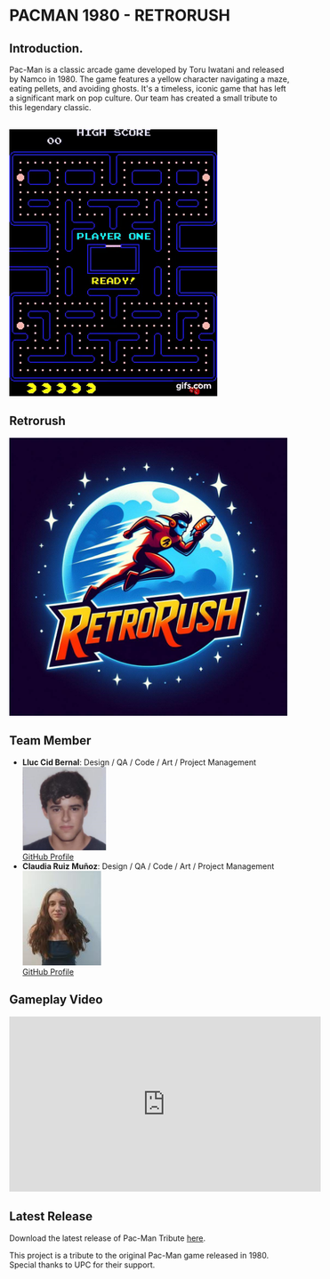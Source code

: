 
 <h1>PACMAN 1980 - RETRORUSH</h1>

<!-- Short Description of the Game -->
   <h2>Introduction.</h2>
   
Pac-Man is a classic arcade game developed by Toru Iwatani and released by Namco in 1980. The game features a yellow character navigating a maze, eating pellets, and avoiding ghosts. It's a timeless, iconic game that has left a significant mark on pop culture. Our team has created a small tribute to this legendary classic.<br>     <br>


   <img src="https://raw.githubusercontent.com/Lluccib/PacMan--RetroRush/web/Imatges/gif.gif" alt="gif">

   <br>

  <!-- Team Photo -->
 <h2>Retrorush</h2> 

   <img src="Imatges/Logo.jpg" alt="Team Photo" width="500" height="auto">
    
<!-- Main Contributions of Each Team Member -->
  <h2>Team Member</h2>

   <ul>
        <li>
            <strong>Lluc Cid Bernal</strong>: Design / QA / Code / Art / Project Management  <br>
           <img src="Imatges/Grup/lluc.png" alt="LLuc" width="150" height="auto">
            <br>
            <a href="https://github.com/Lluccib">GitHub Profile</a>
        </li>
        <li>
            <strong>Claudia Ruiz Muñoz</strong>: Design / QA / Code / Art / Project Management   <br>
            <img src="Imatges/clau.jpg" alt="Bruno">
            <br>
            <a href="https://github.com/cla4d1a">GitHub Profile</a>
        </li>
    <!-- Add more team members and their contributions as necessary -->
    </ul>
<!-- Embedded Gameplay Video -->
<h2>Gameplay Video</h2>
<iframe width="560" height="315" src="https://www.youtube.com/embed/xkIammLqnbA" frameborder="0" allow="autoplay; encrypted-media" allowfullscreen></iframe>
    
 
<!-- Replace VIDEO_ID with the actual ID of your YouTube video -->

<!-- Download Link for Latest Release -->
   <h2>Latest Release</h2>
   Download the latest release of Pac-Man Tribute <a href="https://github.com/Lluccib/PacMan--RetroRush/releases/tag/Pacman_V.1.0">here</a>.

   <!-- Additional Information or Credits -->
   This project is a tribute to the original Pac-Man game released in 1980.
   Special thanks to UPC for their support.



   <br>
